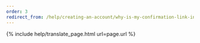 ```yaml
---
order: 3
redirect_from: /help/creating-an-account/why-is-my-confirmation-link-invalid/
---
```


{% include help/translate_page.html url=page.url %}
